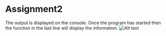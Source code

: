 # Assignment2
The output is displayed on the console. Once the program has started then the function in the last line will display the information.
![Alt text]("./capture.png")
